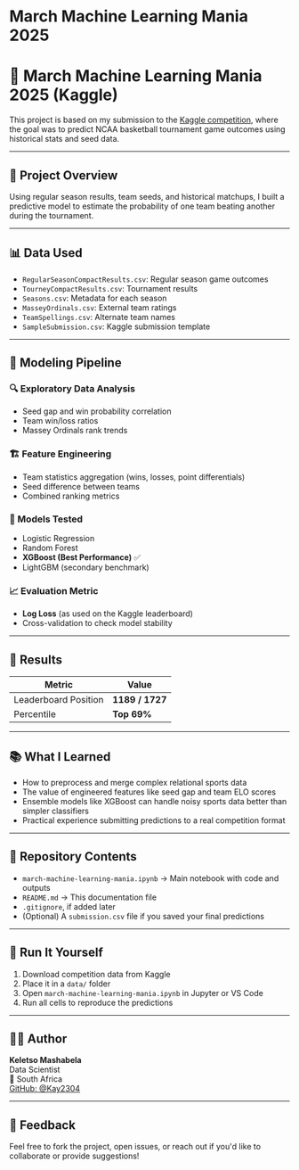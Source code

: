 ﻿# March Machine Learning Mania 2025
# 🏀 March Machine Learning Mania 2025 (Kaggle)

This project is based on my submission to the [Kaggle competition](https://www.kaggle.com/competitions/march-machine-learning-mania-2025), where the goal was to predict NCAA basketball tournament game outcomes using historical stats and seed data.

---

## 📂 Project Overview

Using regular season results, team seeds, and historical matchups, I built a predictive model to estimate the probability of one team beating another during the tournament.

---

## 📊 Data Used

- `RegularSeasonCompactResults.csv`: Regular season game outcomes  
- `TourneyCompactResults.csv`: Tournament results  
- `Seasons.csv`: Metadata for each season  
- `MasseyOrdinals.csv`: External team ratings  
- `TeamSpellings.csv`: Alternate team names  
- `SampleSubmission.csv`: Kaggle submission template

---

## 🧠 Modeling Pipeline

### 🔍 Exploratory Data Analysis
- Seed gap and win probability correlation
- Team win/loss ratios
- Massey Ordinals rank trends

### 🏗️ Feature Engineering
- Team statistics aggregation (wins, losses, point differentials)
- Seed difference between teams
- Combined ranking metrics

### 🤖 Models Tested
- Logistic Regression
- Random Forest
- **XGBoost (Best Performance)** ✅
- LightGBM (secondary benchmark)

### 📈 Evaluation Metric
- **Log Loss** (as used on the Kaggle leaderboard)
- Cross-validation to check model stability

---

## 🏁 Results

| Metric                | Value             |
|----------------------|------------------|
| Leaderboard Position | **1189 / 1727**   |
| Percentile           | **Top 69%**       |

---

## 📚 What I Learned

- How to preprocess and merge complex relational sports data
- The value of engineered features like seed gap and team ELO scores
- Ensemble models like XGBoost can handle noisy sports data better than simpler classifiers
- Practical experience submitting predictions to a real competition format

---

## 📁 Repository Contents

- `march-machine-learning-mania.ipynb` → Main notebook with code and outputs  
- `README.md` → This documentation file  
- `.gitignore`, if added later  
- (Optional) A `submission.csv` file if you saved your final predictions

---

## 🚀 Run It Yourself

1. Download competition data from Kaggle  
2. Place it in a `data/` folder  
3. Open `march-machine-learning-mania.ipynb` in Jupyter or VS Code  
4. Run all cells to reproduce the predictions

---

## 🧑‍💻 Author

**Keletso Mashabela**  
Data Scientist  
📍 South Africa  
[GitHub: @Kay2304](https://github.com/Kay2304)

---

## 💬 Feedback

Feel free to fork the project, open issues, or reach out if you'd like to collaborate or provide suggestions!

